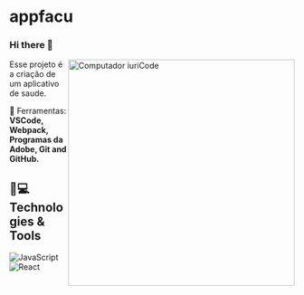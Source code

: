 # appfacu
### Hi there 👋
<img src="https://github.com/black-droid/black-droid/blob/main/web-programming-background.png" min-width="400px" max-width="400px" width="400px" align="right" alt="Computador iuriCode">

<p align="left"> 
  Esse projeto é a criação de um aplicativo de saude.
</p>

<p align="left">
  💼 Ferramentas: <strong>VSCode, Webpack, Programas da Adobe, Git and GitHub.</strong>
</p>





## 🚀💻 Technologies & Tools

![JavaScript](https://img.shields.io/badge/-JavaScript-black?style=flat-square&logo=javascript)
![React](https://img.shields.io/badge/-React-black?style=flat-square&logo=react)


